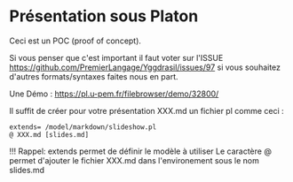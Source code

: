 
# Présentation sous Platon 

Ceci est un POC (proof of concept).

Si vous penser que c'est important il faut voter sur l'ISSUE https://github.com/PremierLangage/Yggdrasil/issues/97 
si vous souhaitez d'autres formats/syntaxes faites nous en part.


Une Démo :
https://pl.u-pem.fr/filebrowser/demo/32800/

Il suffit de créer pour votre présentation XXX.md un fichier pl comme ceci :

```
extends= /model/markdown/slideshow.pl
@ XXX.md [slides.md]
```

!!! Rappel: extends permet de définir le modèle à utiliser 
   Le caractère @ permet d'ajouter le fichier XXX.md dans l'environement sous le nom slides.md
